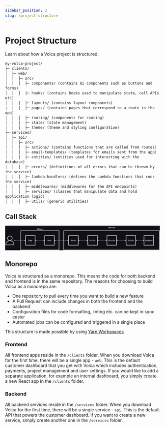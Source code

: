 ```yaml
---
sidebar_position: 2
slug: /project-structure
---
```


# Project Structure

Learn about how a Volca project is structured.

```
my-volca-project/
├─ clients/
│  ├─ web/
│  │  ├─ src/
│  │  │  ├─ components/ (contains UI components such as buttons and forms)
│  │  │  ├─ hooks/ (contains hooks used to manipulate state, call APIs etc)
│  │  │  ├─ layouts/ (contains layout components)
│  │  │  ├─ pages/ (contains pages that correspond to a route in the app)
│  │  │  ├─ routing/ (components for routing)
│  │  │  ├─ state/ (state management)
│  │  │  ├─ theme/ (theme and styling configuration)
├─ services/
│  ├─ api/
│  │  ├─ src/
│  │  │  ├─ actions/ (contains functions that are called from routes)
│  │  │  ├─ email-templates/ (templates for emails sent from the app)
│  │  │  ├─ entities/ (entities used for interacting with the database)
│  │  │  ├─ errors/ (definitions of all errors that can be thrown by the service)
│  │  │  ├─ lambda-handlers/ (defines the Lambda functions that runs the service)
│  │  │  ├─ middlewares/ (middlewares for the API endpoints)
│  │  │  ├─ services/ (classes that manipulate data and hold application logic)
│  │  │  ├─ utils/ (generic utilities)
```

## Call Stack

![Call Stack](./img/call-stack.png "Volca Call Stack")

## Monorepo

Volca is structured as a monorepo. This means the code for both backend and frontend is in the same repository. The reasons for choosing to build Volca as a monorepo are:

- One repository to pull every time you want to build a new feature
- A Pull Request can include changes in both the frontend and the backend
- Configuration files for code formatting, linting etc. can be kept in sync easier
- Automated jobs can be configured and triggered in a single place

This structure is made possible by using [Yarn Workspaces](https://yarnpkg.com/features/workspaces)

### Frontend

All frontend apps reside in the `/clients` folder. When you download Volca for the first time, there will be a single app - `web`. This is the default customer dashboard that you get with Volca which includes authentication, payments, project management and user settings. If you would like to add a separate application, for example an internal dashboard, you simply create a new React app in the `/clients` folder.

### Backend

All backend services reside in the `/services` folder. When you download Volca for the first time, there will be a single service - `api`. This is the default API that powers the customer dashboard. If you want to create a new service, simply create another one in the `/services` folder.
